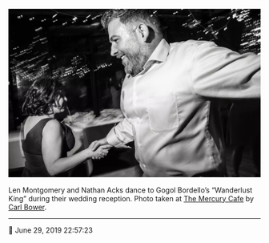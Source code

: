 ![Len Montgomery and Nathan Acks dance](assets/a4d26192fbf57e60d537f14af0a87664.webp)

Len Montgomery and Nathan Acks dance to Gogol Bordello’s “Wanderlust King” during their wedding reception. Photo taken at [The Mercury Cafe](http://mercurycafe.com/) by [Carl Bower](http://carlbowerphotos.com/).

- - - -

📅 June 29, 2019 22:57:23
